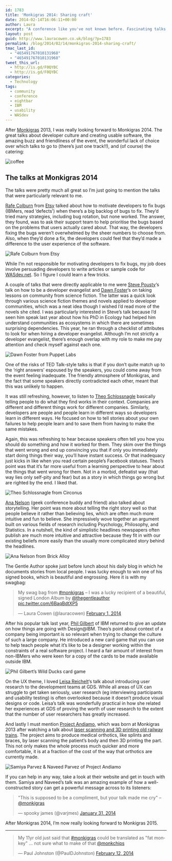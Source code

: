 ```yaml
---
id: 1783
title: 'Monkigras 2014: Sharing craft'
date: 2014-02-14T16:06:11+00:00
author: Laura
excerpt: "A conference like you've not known before. Fascinating talks on developer culture and user experience, amazing food and drink, and reliable wifi!"
layout: post
guid: http://www.lauracowen.co.uk/blog/?p=1783
permalink: /blog/2014/02/14/monkigras-2014-sharing-craft/
tmac_last_id:
  - "465491767010131968"
  - "465491767010131968"
tweet_this_url:
  - http://is.gd/F0QYBC
  - http://is.gd/F0QYBC
categories:
  - Technology
tags:
  - community
  - conference
  - eightbar
  - IBM
  - usability
  - WASdev
---
```

After [Monkigras](http://monkigras.com) 2013, I was really looking forward to Monkigras 2014. The great talks about developer culture and creating usable software, the amazing buzz and friendliness of the event, the wonderful lack of choice over which talks to go to (there&#8217;s just one track!!), and (of course) the catering:

![coffee](uploads/2014/02/cheese.jpg)

## The talks at Monkigras 2014

The talks were pretty much all great so I&#8217;m just going to mention the talks that were particularly relevant to me.

[Rafe Colburn](http://twitter.com/rafeco "@rafeco") from [Etsy](http://www.etsy.com/) talked about how to motivate developers to fix bugs (IBMers, read &#8216;defects&#8217;) when there&#8217;s a big backlog of bugs to fix. They&#8217;d tried many strategies, including bug rotation, but none worked. The answer, they found, was to ask their support team to help prioritise the bugs based on the problems that users actually cared about. That way, the developers fixing the bugs weren&#8217;t overwhelmed by the sheer numbers to choose from. Also, when they&#8217;d done a fix, the developers could feel that they&#8217;d made a difference to the user experience of the software.

![Rafe Colburn from Etsy](uploads/2014/02/rafe.jpg)

While I&#8217;m not responsible for motivating developers to fix bugs, my job does involve persuading developers to write articles or sample code for [WASdev.net](https://www.ibmdw.net/wasdev/). So I figure I could learn a few tricks.

A couple of talks that were directly applicable to me were [Steve Pousty](http://twitter.com/TheSteve0 "@TheSteve0")&#8216;s talk on how to be a developer evangelist and [Dawn Foster](http://twitter.com/geekygirldawn "@geekygirldawn")&#8216;s on taking lessons on community from science fiction. The latter was a quick look through various science fiction themes and novels applied to developer communities, which was a neat idea though I wished I&#8217;d read more of the novels she cited. I was particularly interested in Steve&#8217;s talk because I&#8217;d seen him speak last year about how his PhD in Ecology had helped him understand communities as ecosystems in which there are sometimes surprising dependencies. This year, he ran through a checklist of attributes to look for when hiring a developer evangelist. Although I&#8217;m not strictly a developer evangelist, there&#8217;s enough overlap with my role to make me pay attention and check myself against each one.

![Dawn Foster from Puppet Labs](uploads/2014/02/dawn.jpg)

One of the risks of TED Talk-style talks is that if you don&#8217;t quite match up to the &#8216;right answers&#8217; espoused by the speakers, you could come away from the event feeling inadequate. The friendly atmosphere of Monkigras, and the fact that some speakers directly contradicted each other, meant that this was unlikely to happen.

It was still refreshing, however, to listen to [Theo Schlossnagle](http://twitter.com/postwait "@postwait") basically telling people to do what they find works in their context. Companies are different and different things work for different companies. Similarly, developers are people and people learn in different ways so developers learn in different ways. He focused on how to tell stories about your own failures to help people learn and to save them from having to make the same mistakes.

Again, this was refreshing to hear because speakers often tell you how you should do something and how it worked for them. They skim over the things that went wrong and end up convincing you that if only you immediately start doing things their way, you&#8217;ll have instant success. Or that inadequacy just kicks in like when you read certain people&#8217;s Facebook statuses. Theo&#8217;s point was that it&#8217;s far more useful from a learning perspective to hear about the things that went wrong for them. Not in a morbid, defeatist way (that way lies only self-pity and fear) but as a story in which things go wrong but are righted by the end. I liked that.

![Theo Schlossnagle from Circonus](uploads/2014/02/theo.jpg)

[Ana Nelson](http://twitter.com/ananelson "@") (geek conference buddy and friend) also talked about storytelling. Her point was more about telling the right story well so that people believe it rather than believing lies, which are often much more intuitive and fun to believe. She impressively wove together an argument built on various fields of research including Psychology, Philosophy, and Statistics. In a nutshell, the kind of simplistic headlines newspapers often publish are much more intuitive and attractive because they fit in with our existing beliefs more easily than the usually more complicated story behind the headlines.

![Ana Nelson from Brick Alloy](uploads/2014/02/ana.jpg)

The Gentle Author spoke just before lunch about his daily blog in which he documents stories from local people. I was lucky enough to win one of his signed books, which is beautiful and engrossing. Here it is with my swagbag:

<blockquote class="twitter-tweet" data-width="550" data-dnt="true">
  <p lang="en" dir="ltr">
    My swag bag from <a href="https://twitter.com/hashtag/monkigras?src=hash&ref_src=twsrc%5Etfw">#monkigras</a> &#8211; I was a lucky recipient of a beautiful, signed London Album by <a href="https://twitter.com/thegentleauthor?ref_src=twsrc%5Etfw">@thegentleauthor</a> <a href="http://t.co/6BaqBdtXP5">pic.twitter.com/6BaqBdtXP5</a>
  </p>
  
  <p>
    &mdash; Laura Cowen (@lauracowen) <a href="https://twitter.com/lauracowen/status/429660347230728194?ref_src=twsrc%5Etfw">February 1, 2014</a>
  </p>
</blockquote>



After his popular talk last year, [Phil Gilbert](http://twitter.com/philgilbertsr "@philgilbertsr") of IBM returned to give an update on how things are going with Design@IBM. Theo&#8217;s point about context of a company being important is so relevant when trying to change the culture of such a large company. He introduced a new card game that you can use to help teach people what it&#8217;s like to be a designer working within the constraints of a real software project. I heard a fair amount of interest from non-IBMers who were keen for a copy of the cards to be made available outside IBM.

![Phil Gilbert’s Wild Ducks card game](uploads/2014/02/wildducksgame.jpg)

On the UX theme, I loved [Leisa Reichelt](http://twitter.com/leisa "@leisa")&#8216;s talk about introducing user research to the development teams at GDS. While all areas of UX can struggle to get taken seriously, user research (eg interviewing participants and usability testing) is often overlooked because it doesn&#8217;t produce visual designs or code. Leisa&#8217;s talk was wonderfully practical in how she related her experiences at GDS of proving the worth of user research to the extent that the number of user researchers has greatly increased.

And lastly I must mention [Project Andiamo](http://projectandiamo.com/), which was born at Monkigras 2013 after watching a talk about [laser scanning and 3D printing old railway trains](http://www.lauracowen.co.uk/blog/2013/02/10/monkigras-2013-scaling-craft/ "Monkigras 2013: Scaling craft"). The project aims to produce medical orthotics, like splints and braces, by laser scanning the patient&#8217;s body and then 3D printing the part. This not only makes the whole process much quicker and more comfortable, it is at a fraction of the cost of the way that orthotics are currently made.

![Samiya Parvez & Naveed Parvez of Project Andiamo](uploads/2014/02/projectandiamo.jpg)

If you can help in any way, take a look at their website and get in touch with them. Samiya and Naveed&#8217;s talk was an amazing example of how a well-constructed story can get a powerful message across to its listeners:

<blockquote class="twitter-tweet" data-width="550" data-dnt="true">
  <p lang="en" dir="ltr">
    "This is supposed to be a compliment, but your talk made me cry" &#8211; <a href="https://twitter.com/monkigras?ref_src=twsrc%5Etfw">@monkigras</a>
  </p>
  
  <p>
    &mdash; spooky james (@varjmes) <a href="https://twitter.com/varjmes/status/429299992462131200?ref_src=twsrc%5Etfw">January 31, 2014</a>
  </p>
</blockquote>



After Monkigras 2014, I&#8217;m now really looking forward to Monkigras 2015.

* * *

<blockquote class="twitter-tweet" data-width="550" data-dnt="true">
  <p lang="en" dir="ltr">
    My 11yr old just said that <a href="https://twitter.com/hashtag/monkigras?src=hash&ref_src=twsrc%5Etfw">#monkigras</a> could be translated as "fat monkey" &#8230; not sure what to make of that <a href="https://twitter.com/monkchips?ref_src=twsrc%5Etfw">@monkchips</a>
  </p>
  
  <p>
    &mdash; Paul Johnston (@PaulDJohnston) <a href="https://twitter.com/PaulDJohnston/status/433720679100579841?ref_src=twsrc%5Etfw">February 12, 2014</a>
  </p>
</blockquote>



&nbsp;